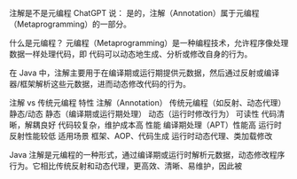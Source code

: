 

注解是不是元编程
ChatGPT 说：
是的，注解（Annotation）属于元编程（Metaprogramming）的一部分。

什么是元编程？
元编程（Metaprogramming）是一种编程技术，允许程序像处理数据一样处理代码，即 代码可以动态地生成、分析或修改自身的行为。

在 Java 中，注解主要用于在编译期或运行期提供元数据，然后通过反射或编译器/框架解析这些元数据，进而动态修改代码的行为。


注解 vs 传统元编程
特性	注解（Annotation）	传统元编程（如反射、动态代理）
静态/动态	静态（编译期或运行期处理）	动态（运行时修改行为）
可读性	代码清晰，解耦良好	代码较复杂，维护成本高
性能	编译期处理（APT）性能高	运行时反射性能较低
适用场景	框架、AOP、代码生成	运行时动态代理、类加载修改


Java 注解是元编程的一种形式，通过编译期或运行时解析元数据，动态修改程序行为。它相比传统反射和动态代理，更高效、清晰、易维护，因此被
